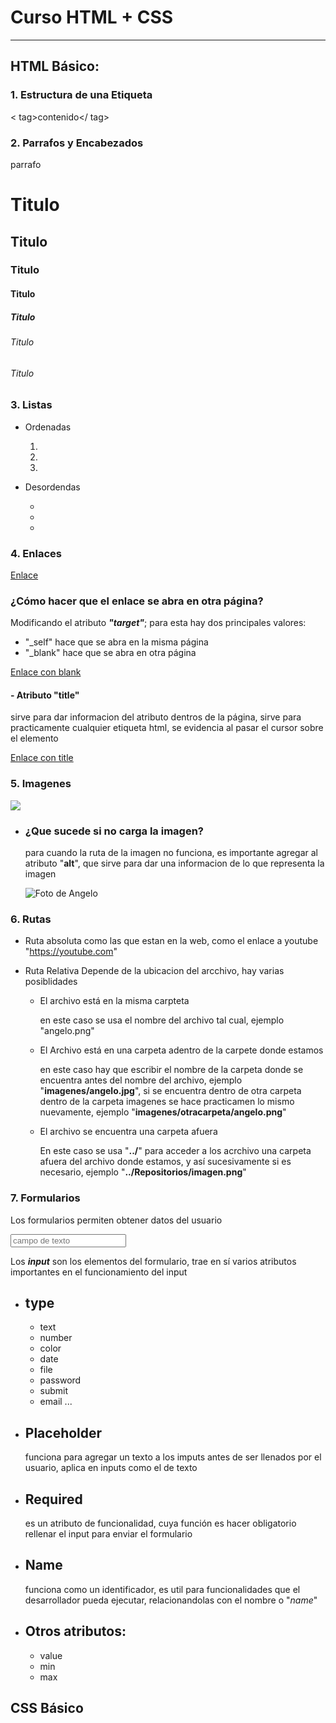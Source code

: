 # Curso HTML + CSS
---
## HTML Básico:

### 1. Estructura de una Etiqueta

< tag>contenido</ tag>

### 2. Parrafos y Encabezados

<p> parrafo </p>

<h1>Titulo</h1>

<h2>Titulo</h2>

<h3>Titulo</h3>

<h4>Titulo</h4>

<h5>Titulo</h5>

<h6>Titulo</h6>

<h6>Titulo</h6>

### 3. Listas

- Ordenadas
  <ol>
    <li></li>
    <li></li>
    <li></li>
  </ol>

- Desordendas
  <ul>
    <li></li>
    <li></li>
    <li></li>
  </ul>


### 4. Enlaces

<a href="https://youtube.com">Enlace</a>

### **¿Cómo hacer que el enlace se abra en otra página?**

Modificando el atributo ***"target"***; para esta hay dos
principales valores: 
- "_self" hace que se abra en la misma página
- "_blank" hace que se abra en otra página

<a href="https://youtube.com" target="blank">Enlace con blank</a>


#### - Atributo "title"
sirve para dar informacion del atributo dentros de la página, sirve para practicamente cualquier etiqueta html, se evidencia al pasar el cursor sobre el elemento

<a href="https://youtube.com" title="enlace a red social">Enlace con title</a>



### 5. Imagenes

<img src="angelo.jpg">

- ### ¿Que sucede si no carga la imagen?
  para cuando la ruta de la imagen no funciona, es importante agregar al atributo "**alt**", que sirve para dar una informacion de lo que representa la imagen

  <img src="angel.jpg" alt="Foto de Angelo">



### 6. Rutas
- Ruta absoluta
  como las que estan en la web, como el enlace a youtube "https://youtube.com"

- Ruta Relativa
  Depende de la ubicacion del arcchivo, hay varias posiblidades
  - El archivo está en la misma carpteta
    
    en este caso se usa el nombre del archivo tal cual, ejemplo "angelo.png"
  - El Archivo está en una carpeta adentro de la carpete donde estamos
    
    en este caso hay que escribir el nombre de la carpeta donde se encuentra antes del nombre del archivo, ejemplo "**imagenes/angelo.jpg**", si se encuentra dentro de otra carpeta dentro de la carpeta imagenes se hace practicamen lo mismo nuevamente, ejemplo "**imagenes/otracarpeta/angelo.png**"
  - El archivo se encuentra una carpeta afuera 

      En este caso se usa "**../**" para acceder a los acrchivo una carpeta afuera del archivo donde estamos, y así sucesivamente si es necesario, ejemplo "**../Repositorios/imagen.png**"

### 7. Formularios
Los formularios permiten obtener datos del usuario
<form>
  <input type="text" placeholder="campo de texto" name="texto" >
</form>

Los ***input*** son los elementos del formulario, trae en sí varios atributos importantes en el funcionamiento del input

- type
    --
  - text
  - number
  - color
  - date
  - file
  - password
  - submit
  - email
  ...

- Placeholder
  --
  funciona para agregar un texto a los imputs antes de ser llenados por el usuario, aplica en inputs como el de texto

- Required
  - 
  es un atributo de funcionalidad, cuya función es hacer obligatorio rellenar el input para enviar el formulario

- Name
  -  
  funciona como un identificador, es util para funcionalidades que el desarrollador pueda ejecutar, relacionandolas con el nombre o "*name*"

- Otros atributos:
  - 
  - value
  - min
  - max



## CSS Básico


